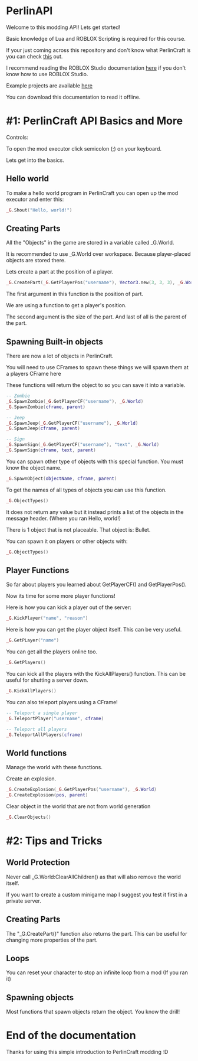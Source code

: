 # PerlinAPI

Welcome to this modding API! Lets get started!

Basic knowledge of Lua and ROBLOX Scripting is required for this course.

If your just coming across this repository and don't know what PerlinCraft is you can check <a href="https://web.roblox.com/games/13473011206/PerlinCraft">this</a> out.

I recommend reading the ROBLOX Studio documentation <a href="https://create.roblox.com/docs">here</a> if you don't know how to use ROBLOX Studio.

Example projects are available <a href="https://perlincraft.github.io/PerlinExamples">here</a>

You can download this documentation to read it offline.


# #1: PerlinCraft API Basics and More

Controls:

To open the mod executor click semicolon (;) on your keyboard.

Lets get into the basics.

## Hello world

To make a hello world program in PerlinCraft you can open up the mod executor and enter this:
```lua
_G.Shout("Hello, world!")
```

## Creating Parts

All the "Objects" in the game are stored in a variable called _G.World.

It is recommended to use _G.World over workspace. Because player-placed objects are stored there.

Lets create a part at the position of a player.

```lua
_G.CreatePart(_G.GetPlayerPos("username"), Vector3.new(3, 3, 3), _G.World)
```
The first argument in this function is the position of part. 

We are using a function to get a player's position.

The second argument is the size of the part. And last of all is the parent of the part.

## Spawning Built-in objects

There are now a lot of objects in PerlinCraft.

You will need to use CFrames to spawn these things we will spawn them at a players CFrame here

These functions will return the object to so you can save it into a variable.

```lua
-- Zombie
_G.SpawnZombie(_G.GetPlayerCF("username"), _G.World)
_G.SpawnZombie(cframe, parent)

-- Jeep
_G.SpawnJeep(_G.GetPlayerCF("username"), _G.World)
_G.SpawnJeep(cframe, parent)

-- Sign
_G.SpawnSign(_G.GetPlayerCF("username"), "text", _G.World)
_G.SpawnSign(cframe, text, parent)

```

You can spawn other type of objects with this special function. You must know the object name.

```lua
_G.SpawnObject(objectName, cframe, parent)
```

To get the names of all types of objects you can use this function.
```lua
_G.ObjectTypes()
```
It does not return any value but it instead prints a list of the objects in the message header.
(Where you ran Hello, world!)


There is 1 object that is not placeable. That object is: Bullet.

You can spawn it on players or other objects with:
```lua
_G.ObjectTypes()
```


## Player Functions

So far about players you learned about GetPlayerCF() and GetPlayerPos().

Now its time for some more player functions!

Here is how you can kick a player out of the server:

```lua
_G.KickPlayer("name", "reason")
```

Here is how you can get the player object itself. This can be very useful.

```lua
_G.GetPLayer("name")
```

You can get all the players online too.

```lua
_G.GetPlayers()
```
You can kick all the players with the KickAllPlayers() function. This can be useful for shutting a server down.
```lua
_G.KickAllPlayers()
```

You can also teleport players using a CFrame!

```lua
-- Teleport a single player
_G.TeleportPlayer("username", cframe)

-- Teleport all players
_G.TeleportAllPlayers(cframe)

```

## World functions

Manage the world with these functions.

Create an explosion.

```lua
_G.CreateExplosion(_G.GetPlayerPos("username"), _G.World)
_G.CreateExplosion(pos, parent)
```
Clear object in the world that are not from world generation

```lua
_G.ClearObjects()
```


# #2: Tips and Tricks

## World Protection

Never call _G.World:ClearAllChildren() as that will also remove the world itself.

If you want to create a custom minigame map I suggest you test it first in a private server.

## Creating Parts

The "_G.CreatePart()" function also returns the part. This can be useful for changing more properties of the part.

## Loops

You can reset your character to stop an infinite loop from a mod (If you ran it)

## Spawning objects

Most functions that spawn objects return the object. You know the drill!

# End of the documentation

Thanks for using this simple introduction to PerlinCraft modding :D
